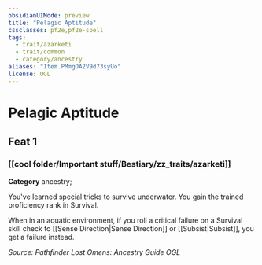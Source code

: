 ```yaml
---
obsidianUIMode: preview
title: "Pelagic Aptitude"
cssclasses: pf2e,pf2e-spell
tags:
  - trait/azarketi
  - trait/common
  - category/ancestry
aliases: "Item.PMmgOA2V9d73syUo"
license: OGL
---
```

# Pelagic Aptitude
## Feat 1
### [[cool folder/Important stuff/Bestiary/zz_traits/azarketi]]

**Category** ancestry; 




You've learned special tricks to survive underwater. You gain the trained proficiency rank in Survival.

When in an aquatic environment, if you roll a critical failure on a Survival skill check to [[Sense Direction|Sense Direction]] or [[Subsist|Subsist]], you get a failure instead.

*Source: Pathfinder Lost Omens: Ancestry Guide*
*OGL*